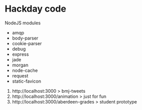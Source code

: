 Hackday code
========

NodeJS modules
- amqp
- body-parser
- cookie-parser
- debug
- express
- jade
- morgan
- node-cache
- request
- static-favicon

1. http://localhost:3000 > bmj-tweets
2. http://localhost:3000/animation > just for fun
3. http://localhost:3000/aberdeen-grades > student prototype